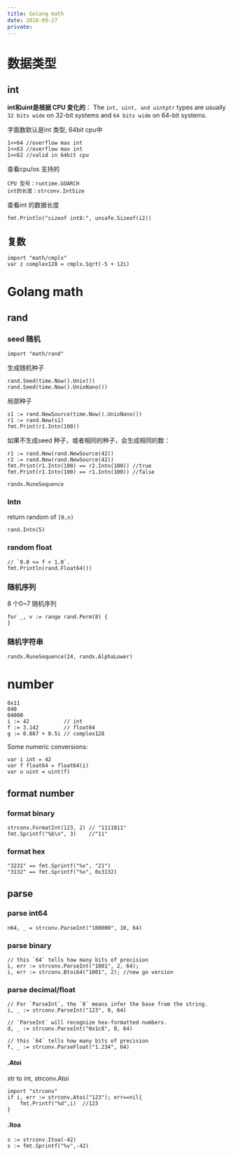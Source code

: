 ```yaml
---
title: Golang math
date: 2018-09-27
private:
---
```

# 数据类型
## int
**int和uint是根据 CPU 变化的**：
The `int, uint, and uintptr` types are usually `32 bits wide` on 32-bit systems and `64 bits wide` on 64-bit systems.

字面数默认是int 类型, 64bit cpu中

    1<<64 //overflow max int
    1<<63 //overflow max int
    1<<62 //valid in 64bit cpu

查看cpu/os 支持的

    CPU 型号：runtime.GOARCH
    int的长度：strconv.IntSize

查看int 的数据长度

    fmt.Println("sizeof int8:", unsafe.Sizeof(i2))

## 复数
	import "math/cmplx"
    var z complex128 = cmplx.Sqrt(-5 + 12i)

# Golang math
## rand

### seed 随机

    import "math/rand"

生成随机种子

    rand.Seed(time.Now().Unix())
    rand.Seed(time.Now().UnixNano())

局部种子

    s1 := rand.NewSource(time.Now().UnixNano())
    r1 := rand.New(s1)
    fmt.Print(r1.Intn(100))

如果不生成seed 种子，或者相同的种子，会生成相同的数：

    r1 := rand.New(rand.NewSource(42))
    r2 := rand.New(rand.NewSource(42))
    fmt.Print(r1.Intn(100) == r2.Intn(100)) //true
    fmt.Print(r1.Intn(100) == r1.Intn(100)) //false

    randx.RuneSequence

### Intn
return random of `[0,n)`

    rand.Intn(5)

### random float
    // `0.0 <= f < 1.0`.
    fmt.Println(rand.Float64())

### 随机序列
8 个0~7 随机序列

	for _, v := range rand.Perm(8) {
	}

### 随机字符串
    randx.RuneSequence(24, randx.AlphaLower)

# number

	0x11
	040
	04000
	i := 42           // int
	f := 3.142        // float64
	g := 0.867 + 0.5i // complex128

Some numeric conversions:

	var i int = 42
	var f float64 = float64(i)
	var u uint = uint(f)

## format number
### format binary
    strconv.FormatInt(123, 2) // "1111011"
    fmt.Sprintf("%b\n", 3)    //"11"

### format hex

    "3231" == fmt.Sprintf("%x", "21")
    "3132" == fmt.Sprintf("%x", 0x3132)

## parse
### parse int64
    n64, _ = strconv.ParseInt("100000", 10, 64)
###  parse binary

    // this `64` tells how many bits of precision
    i, err := strconv.ParseInt("1001", 2, 64);
    i, err := strconv.Btoi64("1001", 2); //new go version

### parse decimal/float

    // For `ParseInt`, the `0` means infer the base from the string.
    i, _ := strconv.ParseInt("123", 0, 64)

    // `ParseInt` will recognize hex-formatted numbers.
    d, _ := strconv.ParseInt("0x1c8", 0, 64)

    // this `64` tells how many bits of precision
    f, _ := strconv.ParseFloat("1.234", 64)

#### .Atoi
str to int, strconv.Atoi

    import "strconv"
    if i, err := strconv.Atoi("123"); err==nil{
        fmt.Printf("%d",i)  //123
    }

#### .Itoa

    s := strconv.Itoa(-42)
    s := fmt.Sprintf("%v",-42)
